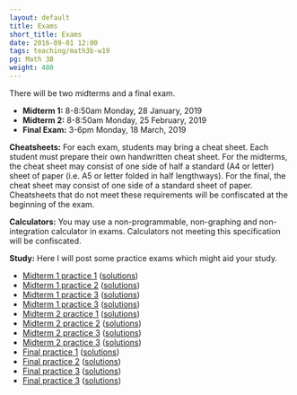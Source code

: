 ```yaml
---
layout: default
title: Exams
short_title: Exams
date: 2016-09-01 12:00
tags: teaching/math3b-w19
pg: Math 3B
weight: 400
---
```


There will be two midterms and a final exam.

* __Midterm 1:__ 8-8:50am Monday, 28 January, 2019
* __Midterm 2:__ 8-8:50am Monday, 25 February, 2019
* __Final Exam:__ 3-6pm Monday, 18 March, 2019

__Cheatsheets:__ For each exam, students may bring a cheat sheet. Each student must prepare their own handwritten cheat sheet. For the midterms, the cheat sheet may consist of one side of half a standard (A4 or letter) sheet of paper (i.e. A5 or letter folded in half lengthways). For the final, the cheat sheet may consist of one side of a standard sheet of paper. Cheatsheets that do not meet these requirements will be confiscated at the beginning of the exam.

__Calculators:__ You may use a non-programmable, non-graphing and non-integration calculator in exams. Calculators not meeting this specification will be confiscated.

__Study:__ Here I will post some practice exams which might aid your study.

- [Midterm 1 practice 1](midterm1-practice1.pdf) ([solutions](midterm1-practice1-solutions.pdf))
- [Midterm 1 practice 2](midterm1-practice2.pdf) ([solutions](midterm1-practice2-solutions.pdf))
- [Midterm 1 practice 3](midterm1-practice3.pdf) ([solutions](midterm1-practice3-solutions.pdf))
- [Midterm 1 practice 3](midterm1-practice4.pdf) ([solutions](midterm1-practice4-solutions.pdf))
- [Midterm 2 practice 1](midterm2-practice1.pdf) ([solutions](midterm2-practice1-solutions.pdf))
- [Midterm 2 practice 2](midterm2-practice2.pdf) ([solutions](midterm2-practice2-solutions.pdf))
- [Midterm 2 practice 3](midterm2-practice3.pdf) ([solutions](midterm2-practice3-solutions.pdf))
- [Midterm 2 practice 3](midterm2-practice4.pdf) ([solutions](midterm2-practice4-solutions.pdf))
- [Final practice 1](final-practice1.pdf) ([solutions](final-practice1-solutions.pdf))
- [Final practice 2](final-practice2.pdf) ([solutions](final-practice2-solutions.pdf))
- [Final practice 3](final-practice3.pdf) ([solutions](final-practice3-solutions.pdf))
- [Final practice 3](final-practice4.pdf) ([solutions](final-practice4-solutions.pdf))
